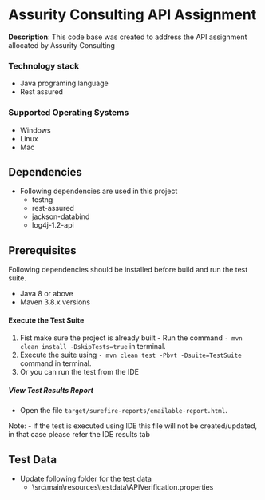 # Assurity Consulting API Assignment

**Description**:  This code base was created to address the API assignment allocated by Assurity Consulting

### Technology stack 
  - Java programing language
  - Rest assured
### Supported Operating Systems
* Windows
* Linux
* Mac

## Dependencies
- Following dependencies are used in this project
  - testng
  - rest-assured
  - jackson-databind
  - log4j-1.2-api

## Prerequisites
Following dependencies should be installed before build and run the test suite.
* Java 8 or above
* Maven 3.8.x versions

#### Execute the Test Suite
1. Fist make sure the project is already built - Run the command `- mvn clean install -DskipTests=true` in terminal.
2. Execute the suite using `- mvn clean test -Pbvt -Dsuite=TestSuite` command in terminal. 
3. Or you can run the test from the IDE

##### View Test Results Report
- Open the file `target/surefire-reports/emailable-report.html`.

Note: - if the test is executed using IDE this file will not be created/updated, in that case please refer the IDE results tab

## Test Data
- Update following folder for the test data
  - \src\main\resources\testdata\APIVerification.properties